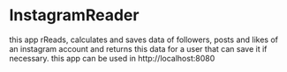 # InstagramReader
this app rReads, calculates and saves data of followers, posts and likes of an instagram account and returns this data for a user that can save it if necessary.
this app can be used in http://localhost:8080
